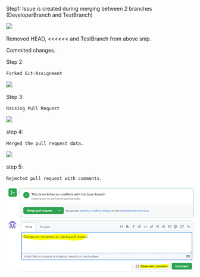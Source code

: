 Step1: Issue is created during merging between 2 branches (DeveloperBranch and TestBranch)

![](/./Screenshots/issueCreated.png)

Removed HEAD, <<<<<< and TestBranch from above snip.

Commited changes. 

Step 2: 
```
Forked Git-Assignment
```
![](/./Screenshots/2022-10-15-09-05-48.png)

Step 3:
```
Raising Pull Request
```
![](../Screenshots/2022-10-15-09-42-05.png/)

step 4:
```
Merged the pull request data.
```
![](../Screenshots/2022-10-15-09-40-47.png/)

step 5:
```
Rejected pull request with comments.
```
![](../Screenshots/2022-10-15-09-56-34.png/)

